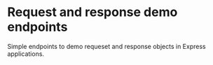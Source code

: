 Request and response demo endpoints
===================================

Simple endpoints to demo requeset and response objects
in Express applications.
